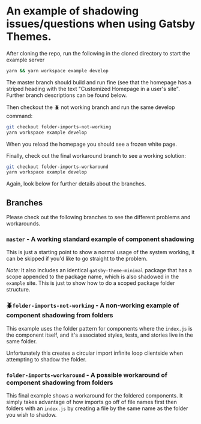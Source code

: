 # An example of shadowing issues/questions when using Gatsby Themes.

After cloning the repo, run the following in the cloned directory to start the example server

```bash
yarn && yarn workspace example develop
```

The master branch should build and run fine (see that the homepage has a striped heading with the text "Customized Homepage in a user's site". Further branch descriptions can be found below.

Then checkout the :beetle: not working branch and run the same develop command:

```bash
git checkout folder-imports-not-working
yarn workspace example develop
```

When you reload the homepage you should see a frozen white page.

Finally, check out the final workaround branch to see a working solution:

```bash
git checkout folder-imports-workaround
yarn workspace example develop
```

Again, look below for further details about the branches.

## Branches

Please check out the following branches to see the different problems and workarounds.

### `master` - A working standard example of component shadowing

This is just a starting point to show a normal usage of the system working, it can be skipped if you'd like to go straight to the problem.

_Note:_ It also includes an identical `gatsby-theme-minimal` package that has a scope appended to the package name, which is also shadowed in the `example` site. This is just to show how to do a scoped package folder structure.

### :beetle:`folder-imports-not-working` - A non-working example of component shadowing from folders

This example uses the folder pattern for components where the `index.js` is the component itself, and it's associated styles, tests, and stories live in the same folder.

Unfortunately this creates a circular import infinite loop clientside when attempting to shadow the folder.

### `folder-imports-workaround` - A possible workaround of component shadowing from folders

This final example shows a workaround for the foldered components. It simply takes advantage of how imports go off of file names first then folders with an `index.js` by creating a file by the same name as the folder you wish to shadow.
